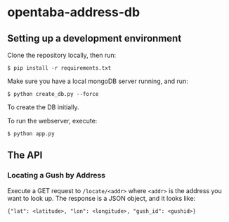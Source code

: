 opentaba-address-db
===================

Setting up a development environment
------------------------------------
Clone the repository locally, then run:

`$ pip install -r requirements.txt`

Make sure you have a local mongoDB server running, and run:

`$ python create_db.py --force`

To create the DB initially.

To run the webserver, execute:

`$ python app.py`
    
The API
-------

### Locating a Gush by Address ###
Execute a GET request to `/locate/<addr>` where `<addr>` is the address you want to look up.
The response is a JSON object, and it looks like:

`{"lat": <latitude>, "lon": <longitude>, "gush_id": <gushid>}`
    

